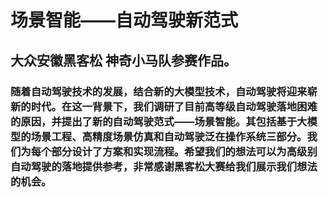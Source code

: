 # 场景智能——自动驾驶新范式
## 大众安徽黑客松 神奇小马队参赛作品。
### 随着自动驾驶技术的发展，结合新的大模型技术，自动驾驶将迎来崭新的时代。在这一背景下，我们调研了目前高等级自动驾驶落地困难的原因，并提出了新的自动驾驶范式——场景智能。其包括基于大模型的场景工程、高精度场景仿真和自动驾驶泛在操作系统三部分。我们为每个部分设计了方案和实现流程。希望我们的想法可以为高级别自动驾驶的落地提供参考，非常感谢黑客松大赛给我们展示我们想法的机会。
